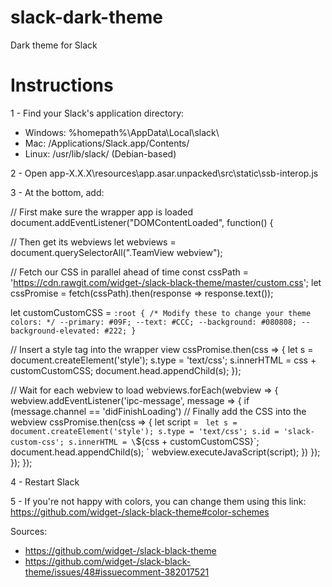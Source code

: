 # slack-dark-theme
Dark theme for Slack

# Instructions

1 - Find your Slack's application directory:
 - Windows: %homepath%\AppData\Local\slack\
 - Mac: /Applications/Slack.app/Contents/
 - Linux: /usr/lib/slack/ (Debian-based)
 
2 - Open app-X.X.X\resources\app.asar.unpacked\src\static\ssb-interop.js

3 - At the bottom, add:

// First make sure the wrapper app is loaded
document.addEventListener("DOMContentLoaded", function() {

   // Then get its webviews
   let webviews = document.querySelectorAll(".TeamView webview");

   // Fetch our CSS in parallel ahead of time
   const cssPath = 'https://cdn.rawgit.com/widget-/slack-black-theme/master/custom.css';
   let cssPromise = fetch(cssPath).then(response => response.text());

   let customCustomCSS = `
   :root {
      /* Modify these to change your theme colors: */
      --primary: #09F;
      --text: #CCC;
      --background: #080808;
      --background-elevated: #222;
   }
   `

   // Insert a style tag into the wrapper view
   cssPromise.then(css => {
      let s = document.createElement('style');
      s.type = 'text/css';
      s.innerHTML = css + customCustomCSS;
      document.head.appendChild(s);
   });

   // Wait for each webview to load
   webviews.forEach(webview => {
      webview.addEventListener('ipc-message', message => {
         if (message.channel == 'didFinishLoading')
            // Finally add the CSS into the webview
            cssPromise.then(css => {
               let script = `
                     let s = document.createElement('style');
                     s.type = 'text/css';
                     s.id = 'slack-custom-css';
                     s.innerHTML = \`${css + customCustomCSS}\`;
                     document.head.appendChild(s);
                     `
               webview.executeJavaScript(script);
            })
      });
   });
});

4 - Restart Slack

5 - If you're not happy with colors, you can change them using this link: https://github.com/widget-/slack-black-theme#color-schemes

Sources:
 - https://github.com/widget-/slack-black-theme
 - https://github.com/widget-/slack-black-theme/issues/48#issuecomment-382017521
